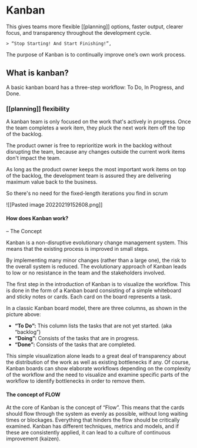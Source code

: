 # Kanban
This gives teams more flexible [[planning]] options, faster output, clearer focus, and transparency throughout the development cycle.

	> “Stop Starting! And Start Finishing!”,

The purpose of Kanban is to continually improve one’s own work process.

## What is kanban?
A basic kanban board has a three-step workflow: To Do, In Progress, and Done.

### [[planning]] flexibility

A kanban team is only focused on the work that's actively in progress. Once the team completes a work item, they pluck the next work item off the top of the backlog.

The product owner is free to reprioritize work in the backlog without disrupting the team, because any changes outside the current work items don't impact the team.

As long as the product owner keeps the most important work items on top of the backlog, the development team is assured they are delivering maximum value back to the business. 

So there's no need for the fixed-length iterations you find in scrum

![[Pasted image 20220219152608.png]]



#### How does Kanban work? 

– The Concept

Kanban is a non-disruptive evolutionary change management system. This means that the existing process is improved in small steps.

By implementing many minor changes (rather than a large one), the risk to the overall system is reduced. The evolutionary approach of Kanban leads to low or no resistance in the team and the stakeholders involved.

The first step in the introduction of Kanban is to visualize the workflow. This is done in the form of a Kanban board consisting of a simple whiteboard and sticky notes or cards. Each card on the board represents a task.

In a classic Kanban board model, there are three columns, as shown in the picture above:

-   **“To Do”:** This column lists the tasks that are not yet started. (aka “backlog”)
-   **“Doing”:** Consists of the tasks that are in progress.
-   **“Done”:** Consists of the tasks that are completed.

This simple visualization alone leads to a great deal of transparency about the distribution of the work as well as existing bottlenecks if any. Of course, Kanban boards can show elaborate workflows depending on the complexity of the workflow and the need to visualize and examine specific parts of the workflow to identify bottlenecks in order to remove them.

#### The concept of FLOW

At the core of Kanban is the concept of “Flow”. This means that the cards should flow through the system as evenly as possible, without long waiting times or blockages. Everything that hinders the flow should be critically examined. Kanban has different techniques, metrics and models, and if these are consistently applied, it can lead to a culture of continuous improvement (kaizen).

